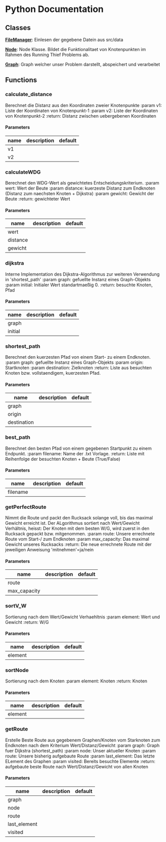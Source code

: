 # Python Documentation

## Classes

**[FileManager](FileManager.md)**: Einlesen der gegebene Datein aus src/data 

**[Node](Node.md)**: Node Klasse. Bildet die Funktionalitaet von Knotenpunkten im Rahmen des Running Thief Problems ab. 

**[Graph](Graph.md)**: Graph welcher unser Problem darstellt, abspeichert und verarbeitet 


## Functions

### calculate_distance


Berechnet die Distanz aus den Koordinaten zweier Knotenpunkte :param v1: Liste der Koordinaten von Knotenpunkt-1 :param v2: Liste der Koordinaten von Knotenpunkt-2 :return: Distanz zwischen uebergebenen Koordinaten 
#### Parameters
name | description | default
--- | --- | ---
v1 |  | 
v2 |  | 





### calculateWDG


Berechnet den WDG-Wert als gewichtetes Entscheidungskriterium. :param wert: Wert der Beute :param distance: kuerzeste Distanz zum Endknoten (Distanz zum naechsten Knoten + Dijkstra) :param gewicht: Gewicht der Beute :return: gewichteter Wert 
#### Parameters
name | description | default
--- | --- | ---
wert |  | 
distance |  | 
gewicht |  | 





### dijkstra


Interne Implementation des Dijkstra-Algorithmus zur weiteren Verwendung in 'shortest_path' :param graph: gefuellte Instanz eines Graph-Objekts :param initial: Initialer Wert standartmaeßig 0. :return: besuchte Knoten, Pfad 
#### Parameters
name | description | default
--- | --- | ---
graph |  | 
initial |  | 





### shortest_path


Berechnet den kuerzesten Pfad von einem Start- zu einem Endknoten. :param graph: gefuellte Instanz eines Graph-Objekts :param origin: Startknoten :param destination: Zielknoten :return: Liste aus besuchten Knoten bzw. vollstaendigem, kuerzesten Pfad. 
#### Parameters
name | description | default
--- | --- | ---
graph |  | 
origin |  | 
destination |  | 





### best_path


Berechnet den besten Pfad von einem gegebenen Startpunkt zu einem Endpunkt. :param filename: Name der .txt Vorlage. :return: Liste mit Reihenfolge der besuchten Knoten + Beute (True/False) 
#### Parameters
name | description | default
--- | --- | ---
filename |  | 





### getPerfectRoute


Nimmt die Route und packt den Rucksack solange voll, bis das maximal Gewicht erreicht ist. Der ALgorithmus sortiert nach Wert/Gewicht Verhältnis, heisst: Der Knoten mit dem besten W/G, wird zuerst in den Rucksack gepackt bzw. mitgenommen. :param route: Unsere errechnete Route vom Start-/ zum Endknoten :param max_capacity: Das maximal Gewicht unseres Rucksacks :return: Die neue errechnete Route mit der jeweiligen Anweisung 'mitnehmen'=ja/nein 
#### Parameters
name | description | default
--- | --- | ---
route |  | 
max_capacity |  | 





### sortV_W


Sortierung nach dem Wert/Gewicht Verhaehltnis :param element: Wert und Gewicht :return: W/G 
#### Parameters
name | description | default
--- | --- | ---
element |  | 





### sortNode


Sortierung nach dem Knoten :param element: Knoten :return: Knoten 
#### Parameters
name | description | default
--- | --- | ---
element |  | 





### getRoute


Erstelle Beste Route aus gegebenem Graphen/Knoten vom Starknoten zum Endknoten nach dem Kriterium Wert/Distanz/Gewicht :param graph: Graph fuer Dijkstra (shortest_path) :param node: Unser aktueller Knoten :param route: Unsere bisherig aufgebaute Route :param last_element: Das letzte ELement des Graphen :param visited: Bereits besuchte Elemente :return: aufgebaute beste Route nach Wert/Distanz/Gewicht von allen Knoten 
#### Parameters
name | description | default
--- | --- | ---
graph |  | 
node |  | 
route |  | 
last_element |  | 
visited |  | 




